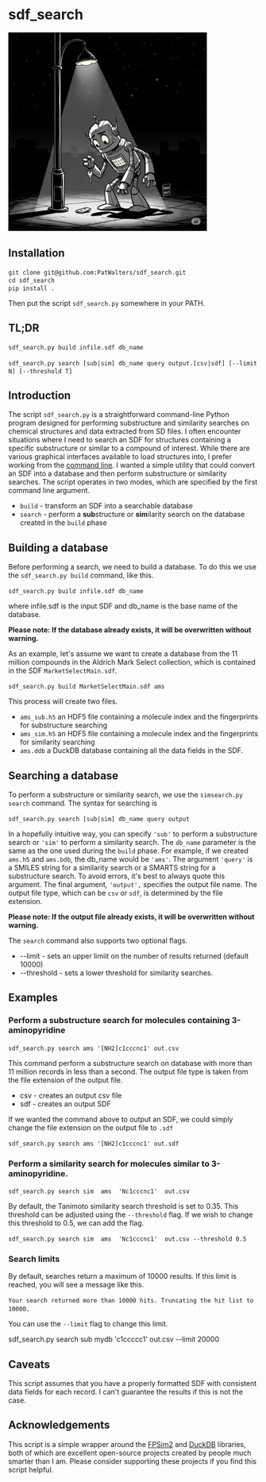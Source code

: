# sdf_search      

<img src="https://raw.githubusercontent.com/PatWalters/sdf_search/refs/heads/main/robot_with_keys.png" width="400" alt="a robot looking for its keys under a lamp post"/>      

## Installation

```
git clone git@github.com:PatWalters/sdf_search.git  
cd sdf_search  
pip install .
```

Then put the script `sdf_search.py` somewhere in your PATH.

## TL;DR

```
sdf_search.py build infile.sdf db_name

sdf_search.py search [sub|sim] db_name query output.[csv|sdf] [--limit N] [--threshold T]
```

## Introduction

The script `sdf_search.py` is a straightforward command-line Python program designed for performing substructure and similarity searches on chemical structures and data extracted from SD files. I often encounter situations where I need to search an SDF for structures containing a specific substructure or similar to a compound of interest. While there are various graphical interfaces available to load structures into, I prefer working from the [command line](https://www.amazon.com/Beginning-Was-Command-Line-ebook/dp/B0011GA08E/). I wanted a simple utility that could convert an SDF into a database and then perform substructure or similarity searches. The script operates in two modes, which are specified by the first command line argument.

- `build` - transform an SDF into a searchable database  
- `search` - perform a **sub**structure or **sim**ilarity search on the database created in the `build` phase

## Building a database

Before performing a search, we need to build a database. To do this we use the `sdf_search.py build` command, like this.

`sdf_search.py build infile.sdf db_name`

where infile.sdf is the input SDF and db_name is the base name of the database.

**Please note: If the database already exists, it will be overwritten without warning.**

As an example, let's assume we want to create a database from the 11 million compounds in the Aldrich Mark Select collection, which is contained in the SDF `MarketSelectMain.sdf`.

`sdf_search.py build MarketSelectMain.sdf ams`

This process will create two files.

- `ams_sub.h5`  an HDF5 file containing a molecule index and the fingerprints for substructure searching
- `ams_sim.h5`  an HDF5 file containing a molecule index and the fingerprints for similarity searching
- `ams.ddb`  a DuckDB database containing all the data fields in the SDF.

## Searching a database

To perform a substructure or similarity search, we use the `simsearch.py search` command. The syntax for searching is  
   
`sdf_search.py search [sub|sim] db_name query output`  
   
In a hopefully intuitive way, you can specify `'sub'` to perform a substructure search or `'sim'` to perform a similarity search. The `db_name` parameter is the same as the one used during the `build` phase. For example, if we created `ams.h5` and `ams.bdb`, the db_name would be `'ams'`. The argument `'query'` is a SMILES string for a similarity search or a SMARTS string for a substructure search. To avoid errors, it's best to always quote this argument. The final argument, `'output',` specifies the output file name. The output file type, which can be `csv` or `sdf`, is determined by the file extension.

**Please note: If the output file already exists, it will be overwritten without warning.**

The `search` command also supports two optional flags.

- --limit - sets an upper limiit on the number of results returned (default 10000\)  
- --threshold - sets a lower threshold for similarity searches.

## Examples

### Perform a substructure search for molecules containing 3-aminopyridine

`sdf_search.py search ams '[NH2]c1cccnc1' out.csv`

This command perform a substructure search on database with more than 11 million records in less than a second. The output file type is taken from the file extension of the output file.

- csv - creates an output csv file  
- sdf - creates an output SDF

If we wanted the command above to output an SDF, we could simply change the file extension on the output file to `.sdf`

`sdf_search.py search ams '[NH2]c1cccnc1' out.sdf`

### Perform a similarity search for molecules similar to 3-aminopyridine.

`sdf_search.py search sim  ams  'Nc1cccnc1'  out.csv`

By default, the Tanimoto similarity search threshold is set to 0.35. This threshold can be adjusted using the `--threshold` flag. If we wish to change this threshold to 0.5, we can add the flag.

`sdf_search.py search sim  ams  'Nc1cccnc1'  out.csv --threshold 0.5`

### Search limits

By default, searches return a maximum of 10000 results. If this limit is reached, you will see a message like this.

`Your search returned more than 10000 hits. Truncating the hit list to 10000.`

You can use the `--limit` flag to change this limit.

sdf_search.py search sub mydb  'c1ccccc1' out.csv --limit 20000

## Caveats

This script assumes that you have a properly formatted SDF with consistent data fields for each record. I can't guarantee the results if this is not the case.

## Acknowledgements

This script is a simple wrapper around the [FPSim2](https://github.com/chembl/FPSim2) and [DuckDB](https://duckdb.org/) libraries, both of which are excellent open-source projects created by people much smarter than I am. Please consider supporting these projects if you find this script helpful.  
